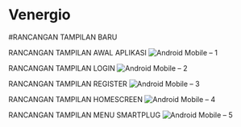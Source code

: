 # Venergio

#RANCANGAN TAMPILAN BARU

RANCANGAN TAMPILAN AWAL APLIKASI
![Android Mobile – 1](https://user-images.githubusercontent.com/49858542/80334394-451b6680-887b-11ea-8429-4a1b40a1ee9c.png)

RANCANGAN TAMPILAN LOGIN
![Android Mobile – 2](https://user-images.githubusercontent.com/49858542/80334399-4ba9de00-887b-11ea-9d6a-a49e10a09faf.png)

RANCANGAN TAMPILAN REGISTER
![Android Mobile – 3](https://user-images.githubusercontent.com/49858542/80334405-4ea4ce80-887b-11ea-8d2b-367f973e9960.png)

RANCANGAN TAMPILAN HOMESCREEN
![Android Mobile – 4](https://user-images.githubusercontent.com/49858542/80334409-52d0ec00-887b-11ea-8f9b-f5e3f650df95.png)

RANCANGAN TAMPILAN MENU SMARTPLUG
![Android Mobile – 5](https://user-images.githubusercontent.com/49858542/80334413-56fd0980-887b-11ea-90c0-668ed6cd14b8.png)
